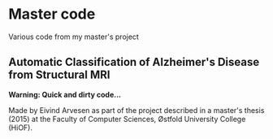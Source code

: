 # Master code
Various code from my master's project
## Automatic Classification of Alzheimer's Disease from Structural MRI

**Warning: Quick and dirty code...**

Made by Eivind Arvesen as part of the project described in a master's thesis (2015)
at the Faculty of Computer Sciences, Østfold University College (HiOF).
